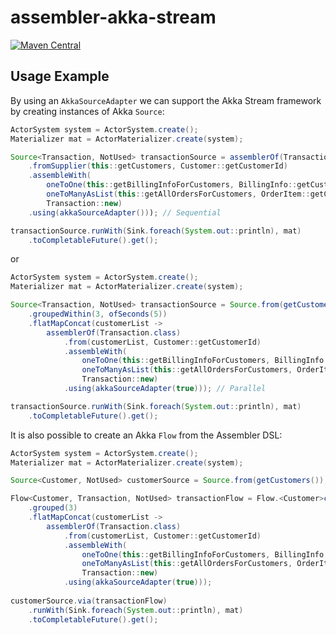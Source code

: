 # assembler-akka-stream

[![Maven Central](https://maven-badges.herokuapp.com/maven-central/io.github.pellse/assembler-akka-stream/badge.svg)](https://maven-badges.herokuapp.com/maven-central/io.github.pellse/assembler-akka-stream)

## Usage Example

By using an `AkkaSourceAdapter` we can support the Akka Stream framework by creating instances of Akka `Source`:
```java
ActorSystem system = ActorSystem.create();
Materializer mat = ActorMaterializer.create(system);

Source<Transaction, NotUsed> transactionSource = assemblerOf(Transaction.class)
    .fromSupplier(this::getCustomers, Customer::getCustomerId)
    .assembleWith(
        oneToOne(this::getBillingInfoForCustomers, BillingInfo::getCustomerId),
        oneToManyAsList(this::getAllOrdersForCustomers, OrderItem::getCustomerId),
        Transaction::new)
    .using(akkaSourceAdapter())); // Sequential

transactionSource.runWith(Sink.foreach(System.out::println), mat)
    .toCompletableFuture().get();
```
or
```java
ActorSystem system = ActorSystem.create();
Materializer mat = ActorMaterializer.create(system);

Source<Transaction, NotUsed> transactionSource = Source.from(getCustomers())
    .groupedWithin(3, ofSeconds(5))
    .flatMapConcat(customerList ->
        assemblerOf(Transaction.class)
            .from(customerList, Customer::getCustomerId)
            .assembleWith(
                oneToOne(this::getBillingInfoForCustomers, BillingInfo::getCustomerId),
                oneToManyAsList(this::getAllOrdersForCustomers, OrderItem::getCustomerId),
                Transaction::new)
            .using(akkaSourceAdapter(true))); // Parallel

transactionSource.runWith(Sink.foreach(System.out::println), mat)
    .toCompletableFuture().get();
```

It is also possible to create an Akka `Flow` from the Assembler DSL:
```java
ActorSystem system = ActorSystem.create();
Materializer mat = ActorMaterializer.create(system);

Source<Customer, NotUsed> customerSource = Source.from(getCustomers());

Flow<Customer, Transaction, NotUsed> transactionFlow = Flow.<Customer>create()
    .grouped(3)
    .flatMapConcat(customerList ->
        assemblerOf(Transaction.class)
            .from(customerList, Customer::getCustomerId)
            .assembleWith(
                oneToOne(this::getBillingInfoForCustomers, BillingInfo::getCustomerId),
                oneToManyAsList(this::getAllOrdersForCustomers, OrderItem::getCustomerId),
                Transaction::new)
            .using(akkaSourceAdapter(true)));
        
customerSource.via(transactionFlow)
    .runWith(Sink.foreach(System.out::println), mat)
    .toCompletableFuture().get();
```
